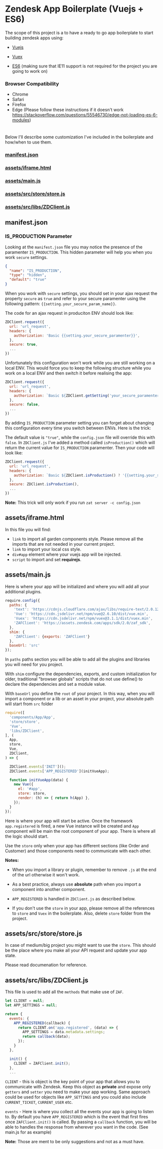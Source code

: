 # Zendesk App Boilerplate (Vuejs + ES6)
The scope of this project is a to have a ready to go app boilerplate to start building zendesk apps using:


* [Vuejs](https://vuejs.org/v2/guide/)

* [Vuex](https://vuex.vuejs.org/)

* [ES6](https://www.w3schools.com/js/js_es6.asp) (making sure that IE11 support is not required for the project you are going to work on)

### Browser Compatibility
* Chrome
* Safari
* Firefox
* Edge (Please follow these instructions if it doesn't work https://stackoverflow.com/questions/55546730/edge-not-loading-es-6-modules)

#
Below I'll describe some customization I've included in the boilerplate and how/when to use them.

### [manifest.json](##manifest.json)
### [assets/iframe.html](##assets/iframe.html)
### [assets/main.js](##assets/main.js)
### [assets/src/store/store.js](##assets/src/store/store.js)
### [assets/src/libs/ZDClient.js](##assets/src/libs/ZDClient.js)


## **manifest.json**

### IS_PRODUCTION Parameter

Looking at the `manifest.json` file you may notice the presence of the paramenter
`IS_PRODUCTION`. This hidden parameter will help you when you work `secure` settings.

```json
{
  "name": "IS_PRODUCTION",
  "type": "hidden",
  "default": "true"
}

```

When you work with `secure` settings, you should set in your ajax request the
property `secure` as `true` and refer to your secure paramenter using the following pattern:
`{{setting.your_secure_param_name}}`.

The code for an ajax request in produciton
ENV should look like:

```javascript
ZDClient.request({
  url: 'url_request',
  headers: {
    authorization: 'Basic {{setting.your_secure_paramenter}}',
  },
  secure: true,
  ...
})
```

Unfortunately this configuration won't work
while you are still working on a local ENV. This would force you to
keep the following structure while you work on a local ENV and then switch it
before realising the app:

```javascript
ZDClient.request({
  url: 'url_request',
  headers: {
    authorization: `Basic ${ZDClient.getSetting('your_secure_paramenter')}`,
  },
  secure: false,
  ...
})
```

By adding `IS_PRODUCTION` parameter setting you can forget about changing this
configuration every time you switch between ENVs. Here is the trick:

The default value is `"true"`, while the `config.json` file will override this with `false`.
In `ZDClient.js` I've added a method called `isProduction()` which will return the current value
for `IS_PRODUCTION` paramenter. Then your code will look like:

```javascript
ZDClient.request({
  url: 'url_request',
  headers: {
    authorization: `Basic ${ZDClient.isProduction() ? '{{setting.your_secure_paramenter}}' : ZDClient.getSetting('your_secure_paramenter')}`,
  },
  secure: ZDClient.isProduction(),
  ...
})
```
**Note:**
This trick will only work if you run `zat server -c config.json`

## **assets/iframe.html**

In this file you will find:

* `link` to import all garden components style. Please remove all the imports that are
not needed in your current project.
* `link` to import your local css style.
* `div#app` element where your vuejs app will be injected.
* `script` to import and set **requirejs**.

## **assets/main.js**

Here is where your app will be initialized and where you will add all your additional
plugins.

```javascript
require.config({
  paths: {
    'text': 'https://cdnjs.cloudflare.com/ajax/libs/require-text/2.0.12/text.min',
    'Vue': 'https://cdn.jsdelivr.net/npm/vue@2.6.10/dist/vue.min',
    'Vuex': 'https://cdn.jsdelivr.net/npm/vuex@3.1.1/dist/vuex.min',
    'ZAFClient': 'https://assets.zendesk.com/apps/sdk/2.0/zaf_sdk',
  },
  shim: {
    'ZAFClient': {exports: 'ZAFClient'}
  },
  baseUrl: 'src'
});
```

In `paths` paths section you will be able to add all the plugins and libraries you
will need for you project.

With `shim` configure the dependencies, exports, and custom initialization for older, traditional "browser globals" scripts that do not use define() to declare the dependencies and set a module value.

With `baseUrl` you define the `root` of your project. In this way, when you will import
a component or a lib or an asset in your project, your absolute path will start from
`src` folder


```javascript
require([
  'components/App/App',
  'store/store',
  'Vue',
  'libs/ZDClient',
], (
  App,
  store,
  Vue,
  ZDClient,
) => {

  ZDClient.events['INIT']();
  ZDClient.events['APP_REGISTERED'](initVueApp);

  function initVueApp(data) {
    new Vue({
      el: '#app',
      store: store,
      render: (h) => { return h(App) },
    });
  }
});
```
Here is where your app will start be active. Once the framework `app.registered` is fired,
a new Vue instance will be created and `App` component will be main the root component of your
app. There is where all the logic should start.

Use the `store` only when your app has different sections (like Order and Customer) and
those components need to communicate with each other.

**Notes:**

* When you import a library or plugin, remember to remove `.js` at the end of the url
 otherwise it won't work.

* As a best practice, always use **absolute** path when you import a component into
another component.

* `APP_REGISTERED` is handled in `ZDClient.js` as described below.

* If you don't use the `store` in your app, please remove all the references to `store` and `Vuex` in the boilerplate. Also, delete `store` folder from the project.

## **assets/src/store/store.js**
In case of medium/big project you might want to use the `store`. This should be the place where you make all your API request and update your app state.

Please read documenation for reference.

## **assets/src/libs/ZDClient.js**

This file is used to add all the `methods` that make use of `ZAF`.

```javascript
let CLIENT = null;
let APP_SETTINGS = null;

return {
  events: {
    APP_REGISTERED(callback) {
      return CLIENT.on('app.registered', (data) => {
        APP_SETTINGS = data.metadata.settings;
        return callback(data);
      });
    }
  },

  init() {
    CLIENT = ZAFClient.init();
  },
  ...
```

`CLIENT` - this is object is the key point of your app that allows you to communicate
with Zendesk. Keep this object as **private** and expose only `getters` and `setter`
you need to make your app working. Same approach could be used for objects like `APP_SETTINGS` and you could also include `CURRENT_TICKET`, `CURRENT_USER` etc.


`events` - Here is where you collect all the events your app is going to listen to.
By default you have `APP_REGISTERED` which is the event that first fires once `ZAFClient.init()` is called. By passing a `callback` function, you will be able
to handles the response from wherever you want in the code. (See main.js for as example)

**Note:** Those are ment to be only suggestions and not as a must have.